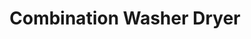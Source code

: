 ---
layout: default
categories: ['Mechanical Design','Mentored']
title: Combination Washer Dryer
authors: <a href="https://www.linkedin.com/in/pamela-banner-085816131/">Pamela Banner</a>, <a href="https://www.linkedin.com/in/zachary25wright/">Zachary Wright</a>, Mitchell Smith, Victoria Palmer
thing: A fast-cycle combination washer / dryer made by a team of MENG488 seniors that I mentored as part of my duties as Teaching Fellow at <a href="https://www.yale.edu/">Yale</a>
year: 2020
award:
doi: http://dx.doi.org/XX.XXX/
---